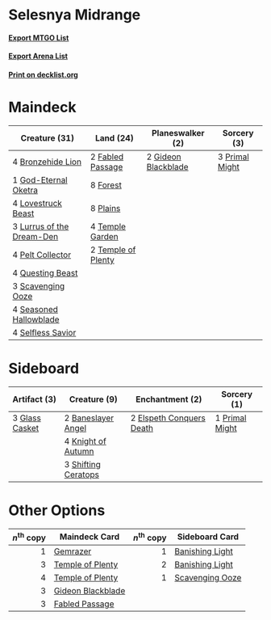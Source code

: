 # Selesnya Midrange

#### [Export MTGO List](../collection/Selesnya%20Midrange/Selesnya%20Midrange.txt)
#### [Export Arena List](../collection/Selesnya%20Midrange/Selesnya%20Midrange_arena.txt)
#### [Print on decklist.org](http://decklist.org/?deckmain=4%09Bronzehide%20Lion%0A2%09Fabled%20Passage%0A8%09Forest%0A2%09Gideon%20Blackblade%0A1%09God-Eternal%20Oketra%0A4%09Lovestruck%20Beast%0A3%09Lurrus%20of%20the%20Dream-Den%0A4%09Pelt%20Collector%0A8%09Plains%0A3%09Primal%20Might%0A4%09Questing%20Beast%0A3%09Scavenging%20Ooze%0A4%09Seasoned%20Hallowblade%0A4%09Selfless%20Savior%0A4%09Temple%20Garden%0A2%09Temple%20of%20Plenty&deckside=2%09Baneslayer%20Angel%0A2%09Elspeth%20Conquers%20Death%0A3%09Glass%20Casket%0A4%09Knight%20of%20Autumn%0A1%09Primal%20Might%0A3%09Shifting%20Ceratops)
# Maindeck

|                                           Creature (31)                                            |                                          Land (24)                                          |                                       Planeswalker (2)                                       |                                       Sorcery (3)                                       |
|----------------------------------------------------------------------------------------------------|---------------------------------------------------------------------------------------------|----------------------------------------------------------------------------------------------|-----------------------------------------------------------------------------------------|
|4 [Bronzehide Lion](http://gatherer.wizards.com/Pages/Card/Details.aspx?multiverseid=476461)        |2 [Fabled Passage](http://gatherer.wizards.com/Pages/Card/Details.aspx?multiverseid=473206)  |2 [Gideon Blackblade](http://gatherer.wizards.com/Pages/Card/Details.aspx?multiverseid=463943)|3 [Primal Might](http://gatherer.wizards.com/Pages/Card/Details.aspx?multiverseid=485520)|
|1 [God-Eternal Oketra](http://gatherer.wizards.com/Pages/Card/Details.aspx?multiverseid=460943)     |8 [Forest](http://gatherer.wizards.com/Pages/Card/Details.aspx?multiverseid=439860)          |                                                                                              |                                                                                         |
|4 [Lovestruck Beast](http://gatherer.wizards.com/Pages/Card/Details.aspx?multiverseid=473127)       |8 [Plains](http://gatherer.wizards.com/Pages/Card/Details.aspx?multiverseid=439856)          |                                                                                              |                                                                                         |
|3 [Lurrus of the Dream-Den](http://gatherer.wizards.com/Pages/Card/Details.aspx?multiverseid=479746)|4 [Temple Garden](http://gatherer.wizards.com/Pages/Card/Details.aspx?multiverseid=405112)   |                                                                                              |                                                                                         |
|4 [Pelt Collector](http://gatherer.wizards.com/Pages/Card/Details.aspx?multiverseid=452891)         |2 [Temple of Plenty](http://gatherer.wizards.com/Pages/Card/Details.aspx?multiverseid=378537)|                                                                                              |                                                                                         |
|4 [Questing Beast](http://gatherer.wizards.com/Pages/Card/Details.aspx?multiverseid=473133)         |                                                                                             |                                                                                              |                                                                                         |
|3 [Scavenging Ooze](http://gatherer.wizards.com/Pages/Card/Details.aspx?multiverseid=420783)        |                                                                                             |                                                                                              |                                                                                         |
|4 [Seasoned Hallowblade](http://gatherer.wizards.com/Pages/Card/Details.aspx?multiverseid=485357)   |                                                                                             |                                                                                              |                                                                                         |
|4 [Selfless Savior](http://gatherer.wizards.com/Pages/Card/Details.aspx?multiverseid=485359)        |                                                                                             |                                                                                              |                                                                                         |


# Sideboard

|                                      Artifact (3)                                       |                                         Creature (9)                                         |                                          Enchantment (2)                                          |                                       Sorcery (1)                                       |
|-----------------------------------------------------------------------------------------|----------------------------------------------------------------------------------------------|---------------------------------------------------------------------------------------------------|-----------------------------------------------------------------------------------------|
|3 [Glass Casket](http://gatherer.wizards.com/Pages/Card/Details.aspx?multiverseid=472977)|2 [Baneslayer Angel](http://gatherer.wizards.com/Pages/Card/Details.aspx?multiverseid=191065) |2 [Elspeth Conquers Death](http://gatherer.wizards.com/Pages/Card/Details.aspx?multiverseid=476264)|1 [Primal Might](http://gatherer.wizards.com/Pages/Card/Details.aspx?multiverseid=485520)|
|                                                                                         |4 [Knight of Autumn](http://gatherer.wizards.com/Pages/Card/Details.aspx?multiverseid=452933) |                                                                                                   |                                                                                         |
|                                                                                         |3 [Shifting Ceratops](http://gatherer.wizards.com/Pages/Card/Details.aspx?multiverseid=466948)|                                                                                                   |                                                                                         |


# Other Options

|*n*<sup>th</sup> copy|                                       Maindeck Card                                        |*n*<sup>th</sup> copy|                                      Sideboard Card                                      |
|--------------------:|--------------------------------------------------------------------------------------------|--------------------:|------------------------------------------------------------------------------------------|
|                    1|[Gemrazer](http://gatherer.wizards.com/Pages/Card/Details.aspx?multiverseid=479675)         |                    1|[Banishing Light](http://gatherer.wizards.com/Pages/Card/Details.aspx?multiverseid=405135)|
|                    3|[Temple of Plenty](http://gatherer.wizards.com/Pages/Card/Details.aspx?multiverseid=378537) |                    2|[Banishing Light](http://gatherer.wizards.com/Pages/Card/Details.aspx?multiverseid=405135)|
|                    4|[Temple of Plenty](http://gatherer.wizards.com/Pages/Card/Details.aspx?multiverseid=378537) |                    1|[Scavenging Ooze](http://gatherer.wizards.com/Pages/Card/Details.aspx?multiverseid=420783)|
|                    3|[Gideon Blackblade](http://gatherer.wizards.com/Pages/Card/Details.aspx?multiverseid=463943)|                     |                                                                                          |
|                    3|[Fabled Passage](http://gatherer.wizards.com/Pages/Card/Details.aspx?multiverseid=473206)   |                     |                                                                                          |

